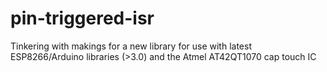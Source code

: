 # pin-triggered-isr

Tinkering with makings for a new library for use with latest ESP8266/Arduino libraries (>3.0) and the Atmel AT42QT1070 cap touch IC
